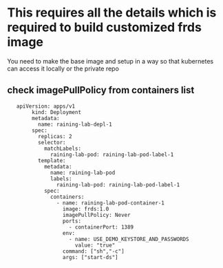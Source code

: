 # This requires all the details which is required to build customized frds image

You need to make the base image and setup in a way so that kubernetes can access it locally or the private repo 

## check imagePullPolicy from containers list

       apiVersion: apps/v1
            kind: Deployment
            metadata:
              name: raining-lab-depl-1
            spec:
              replicas: 2
              selector:
                matchLabels:
                  raining-lab-pod: raining-lab-pod-label-1
              template:
                metadata:
                  name: raining-lab-pod
                  labels:
                    raining-lab-pod: raining-lab-pod-label-1
                spec:
                  containers:
                    - name: raining-lab-pod-container-1
                      image: frds:1.0
                      imagePullPolicy: Never
                      ports:
                        - containerPort: 1389
                      env:
                        - name: USE_DEMO_KEYSTORE_AND_PASSWORDS
                          value: "true"
                      command: ["sh","-c"]
                      args: ["start-ds"]

 
 
          
          
         
